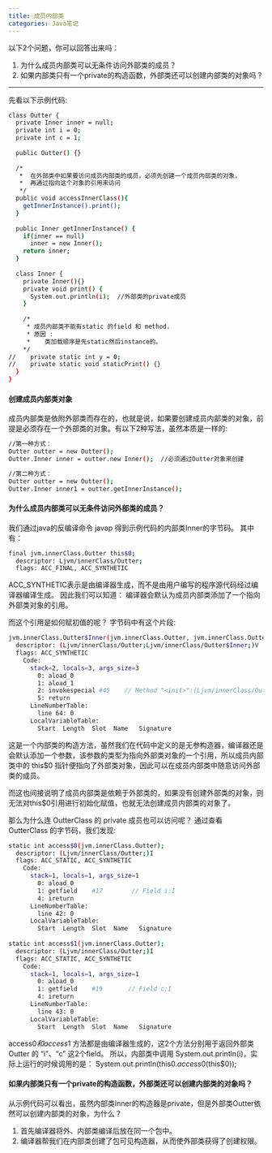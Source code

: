 ```yaml
---
title: 成员内部类
categories: Java笔记
---
```


以下2个问题，你可以回答出来吗：
1. 为什么成员内部类可以无条件访问外部类的成员？
2. 如果内部类只有一个private的构造函数，外部类还可以创建内部类的对象吗？
<!--more-->

---

先看以下示例代码:

```bash
class Outter {
  private Inner inner = null;
  private int i = 0;
  private int c = 1;
  
  public Outter() {}
  
  /*
   *  在外部类中如果要访问成员内部类的成员，必须先创建一个成员内部类的对象，
   *  再通过指向这个对象的引用来访问
   */
  public void accessInnerClass(){
    getInnerInstance().print();
  }
  
  public Inner getInnerInstance() {
    if(inner == null)
      inner = new Inner();
    return inner;
  }
  
  class Inner {
    private Inner(){}
    private void print() {
      System.out.println(i);  //外部类的private成员
    }
    
    /*
     * 成员内部类不能有static 的field 和 method.
     * 原因 :
     *    类加载顺序是先static然后instance的。
    */
//    private static int y = 0;
//    private static void staticPrint() {}
  }
}
```

#### 创建成员内部类对象
成员内部类是依附外部类而存在的，也就是说，如果要创建成员内部类的对象，前提是必须存在一个外部类的对象。有以下2种写法，虽然本质是一样的:

```bash
//第一种方式：
Outter outter = new Outter();
Outter.Inner inner = outter.new Inner();  //必须通过Outter对象来创建

//第二种方式：
Outter outter = new Outter();
Outter.Inner inner1 = outter.getInnerInstance();
```

#### 为什么成员内部类可以无条件访问外部类的成员？
我们通过java的反编译命令 javap 得到示例代码的内部类Inner的字节码。
其中有：
```bash
final jvm.innerClass.Outter this$0;
  descriptor: Ljvm/innerClass/Outter;
  flags: ACC_FINAL, ACC_SYNTHETIC
```
ACC_SYNTHETIC表示是由编译器生成，而不是由用户编写的程序源代码经过编译器编译生成。
因此我们可以知道：
编译器会默认为成员内部类添加了一个指向外部类对象的引用。

而这个引用是如何赋初值的呢？
字节码中有这个片段:
```bash
jvm.innerClass.Outter$Inner(jvm.innerClass.Outter, jvm.innerClass.Outter$Inner);
  descriptor: (Ljvm/innerClass/Outter;Ljvm/innerClass/Outter$Inner;)V
  flags: ACC_SYNTHETIC
    Code:
      stack=2, locals=3, args_size=3
        0: aload_0
        1: aload_1
        2: invokespecial #45    // Method "<init>":(Ljvm/innerClass/Outter;)V
        5: return
      LineNumberTable:
        line 64: 0
      LocalVariableTable:
        Start  Length  Slot  Name   Signature
```

这是一个内部类的构造方法，虽然我们在代码中定义的是无参构造器，编译器还是会默认添加一个参数，该参数的类型为指向外部类对象的一个引用，所以成员内部类中的 this$0 指针便指向了外部类对象，因此可以在成员内部类中随意访问外部类的成员。

而这也间接说明了成员内部类是依赖于外部类的，如果没有创建外部类的对象，则无法对this$0引用进行初始化赋值，也就无法创建成员内部类的对象了。


那么为什么连 OutterClass 的 private 成员也可以访问呢？
通过查看 OutterClass 的字节码，我们发现:

```bash
static int access$0(jvm.innerClass.Outter);
  descriptor: (Ljvm/innerClass/Outter;)I
  flags: ACC_STATIC, ACC_SYNTHETIC
    Code:
      stack=1, locals=1, args_size=1
        0: aload_0
        1: getfield    #17        // Field i:I
        4: ireturn
      LineNumberTable:
        line 42: 0
      LocalVariableTable:
        Start  Length  Slot  Name   Signature
        
static int access$1(jvm.innerClass.Outter);
  descriptor: (Ljvm/innerClass/Outter;)I
  flags: ACC_STATIC, ACC_SYNTHETIC
    Code:
      stack=1, locals=1, args_size=1
        0: aload_0
        1: getfield    #19       // Field c:I
        4: ireturn
      LineNumberTable:
        line 43: 0
      LocalVariableTable:
        Start  Length  Slot  Name   Signature        
```

access$0 和access$1 方法都是由编译器生成的，这2个方法分别用于返回外部类 Outter 的 “i”、“c” 这2个field。
所以，内部类中调用 System.out.println(i)，实际上运行的时候调用的是：
System.out.println(this$0.access$0(this$0));


#### 如果内部类只有一个private的构造函数，外部类还可以创建内部类的对象吗？
从示例代码可以看出，虽然内部类Inner的构造器是private，但是外部类Outter依然可以创建内部类的对象，为什么？
1. 首先编译器将外、内部类编译后放在同一个包中。
2. 编译器帮我们在内部类创建了包可见构造器，从而使外部类获得了创建权限。